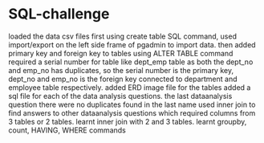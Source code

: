 # SQL-challenge
loaded the data csv files first using create table SQL command, used import/export on the left side frame of pgadmin to import data. 
then added primary key and foreign key to tables using ALTER TABLE command
required a serial number for table like dept_emp table as both the dept_no and emp_no has duplicates, so the serial number is the primary key, dept_no and emp_no is the foreign key connected to department and employee table respectively.
added ERD image file for the tables
added a sql file for each of the data analysis questions.
the last dataanalysis question there were no duplicates found in the last name
used inner join to find answers to other dataanalysis questions which required columns from 3 tables or 2 tables.  learnt inner join with 2 and 3 tables.
learnt groupby, count, HAVING, WHERE commands
